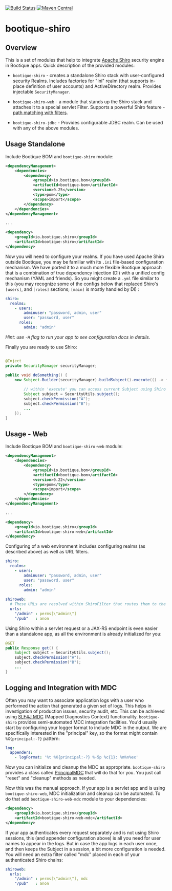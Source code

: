 [![Build Status](https://travis-ci.org/bootique/bootique-shiro.svg)](https://travis-ci.org/bootique/bootique-shiro)
[![Maven Central](https://maven-badges.herokuapp.com/maven-central/io.bootique.shiro/bootique-shiro/badge.svg)](https://maven-badges.herokuapp.com/maven-central/io.bootique.shiro/bootique-shiro/)

# bootique-shiro

## Overview

This is a set of modules that help to integrate [Apache Shiro](http://shiro.apache.org/) security engine in Bootique apps. 
Quick description of the provided modules:

* `bootique-shiro` - creates a standalone Shiro stack with user-configured security Realms. Includes factories for 
"Ini" realm (that supports in-place definition of user accounts) and ActiveDirectory realm. Provides injectable 
`SecurityManager`.

* `bootique-shiro-web` - a module that stands up the Shiro stack and attaches it to a special servlet Filter. Supports
a powerful Shiro feature - [path matching with filters](https://shiro.apache.org/web.html#urls-).

* `bootique-shiro-jdbc` - Provides configurable JDBC realm. Can be used with any of the above modules.

## Usage Standalone

Include Bootique BOM and `bootique-shiro` module:
```xml
<dependencyManagement>
    <dependencies>
        <dependency>
            <groupId>io.bootique.bom</groupId>
            <artifactId>bootique-bom</artifactId>
            <version>0.25</version>
            <type>pom</type>
            <scope>import</scope>
        </dependency>
    </dependencies>
</dependencyManagement>

...

<dependency>
	<groupId>io.bootique.shiro</groupId>
	<artifactId>bootique-shiro</artifactId>
</dependency>
```
Now you will need to configure your realms. If you have used Apache Shiro outside Bootique, you may be familiar with 
its `.ini` file-based configuration mechanism. We have ported it to a much more flexible Bootique approach that 
is a combination of true dependency injection (DI) with a unified config mechanism (YAML and friends). So you might 
create a `.yml` file similar to this (you may recognize some of the configs below that replaced Shiro's 
`[users]`, and `[roles]` sections; `[main]` is mostly handled by DI) :

```yaml
shiro:
  realms:
    - users:
        adminuser: "password, admin, user"
        user: "password, user"
      roles:
        admin: "admin"
```

_Hint: use `-H` flag to run your app to see configuration docs in details._


Finally you are ready to use Shiro:

```java

@Inject
private SecurityManager securityManager;

public void doSomething() {
    new Subject.Builder(securityManager).buildSubject().execute(() -> {
        
        // within 'execute' you can access current Subject using Shiro API
        Subject subject = SecurityUtils.subject();
        subject.checkPermission("A");
        subject.checkPermission("B");
        ...
    });
}

```

## Usage - Web

Include Bootique BOM and `bootique-shiro-web` module:
```xml
<dependencyManagement>
    <dependencies>
        <dependency>
            <groupId>io.bootique.bom</groupId>
            <artifactId>bootique-bom</artifactId>
            <version>0.22</version>
            <type>pom</type>
            <scope>import</scope>
        </dependency>
    </dependencies>
</dependencyManagement>

...

<dependency>
	<groupId>io.bootique.shiro</groupId>
	<artifactId>bootique-shiro-web</artifactId>
</dependency>
```
Configuring of a web environment includes configuring realms (as described above) as well as URL filters.

```yaml
shiro:
  realms:
    - users:
        adminuser: "password, admin, user"
        user: "password, user"
      roles:
        admin: "admin"
        
shiroweb:
  # These URLs are resolved within ShiroFilter that routes them to the corresponding internal security filters.
  urls:
    "/admin" : perms[\"admin\"]
    "/pub"   : anon
```
Using Shiro within a servlet request or a JAX-RS endpoint is even easier than a standalone app, as all the environment 
is already initialized for you:


```java
@GET
public Response get() {
    Subject subject = SecurityUtils.subject();
    subject.checkPermission("A");
    subject.checkPermission("B");
    ...
}

```

## Logging and Integration with MDC

Often you may want to associate application logs with a user who performed the action that generated a given set of logs. 
This helps in investigation of production issues, security audit, etc. This can be achieved using 
[SLF4J MDC](https://logback.qos.ch/manual/mdc.html) (Mapped Diagnostics Context) functionality. `bootique-shiro` 
provides semi-automated MDC integration facilities. You'd usually start by configuring your logger format to include MDC 
in the output. We are specifically interested in the "principal" key, so the format might contain `%X{principal:-?}` pattern:

```yaml
log:
  appenders:
    - logFormat: '%t %X{principal:-?} %-5p %c{1}: %m%n%ex'
```

Now you can initialize and cleanup the MDC as appropriate. `bootique-shiro` provides a class called 
[PrincipalMDC](https://github.com/bootique/bootique-shiro/blob/master/bootique-shiro/src/main/java/io/bootique/shiro/mdc/PrincipalMDC.java) 
that will do that for you. You just call "reset" and "cleanup" methods as needed.

Now this was the manual approach. If your app is a servlet app and is using `bootique-shiro-web`, MDC initialization and cleanup can be automated. To do that add `bootique-shiro-web-mdc` module to your dependencies:
```xml
<dependency>
	<groupId>io.bootique.shiro</groupId>
	<artifactId>bootique-shiro-web-mdc</artifactId>
</dependency>
```
If your app authenticates every request separately and is not using Shiro sessions, this (and appender configuration above) is all you need for user names to appear in the logs. But in case the app logs in each user once, and then keeps the Subject in a session, a bit more configuration is needed. You will need an extra filter called "mdc" placed in each of your authenticated Shiro chains:

```yaml
shiroweb:
  urls:
    "/admin" : perms[\"admin\"], mdc
    "/pub"   : anon
```
